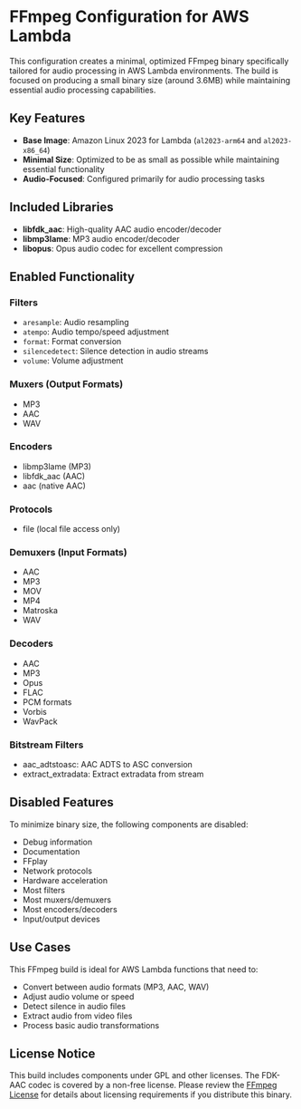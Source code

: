 # FFmpeg Configuration for AWS Lambda

This configuration creates a minimal, optimized FFmpeg binary specifically tailored for audio processing in AWS Lambda environments. The build is focused on producing a small binary size (around 3.6MB) while maintaining essential audio processing capabilities.

## Key Features

- **Base Image**: Amazon Linux 2023 for Lambda (`al2023-arm64` and `al2023-x86_64`)
- **Minimal Size**: Optimized to be as small as possible while maintaining essential functionality
- **Audio-Focused**: Configured primarily for audio processing tasks

## Included Libraries

- **libfdk_aac**: High-quality AAC audio encoder/decoder
- **libmp3lame**: MP3 audio encoder/decoder
- **libopus**: Opus audio codec for excellent compression

## Enabled Functionality

### Filters

- `aresample`: Audio resampling
- `atempo`: Audio tempo/speed adjustment
- `format`: Format conversion
- `silencedetect`: Silence detection in audio streams
- `volume`: Volume adjustment

### Muxers (Output Formats)

- MP3
- AAC
- WAV

### Encoders

- libmp3lame (MP3)
- libfdk_aac (AAC)
- aac (native AAC)

### Protocols

- file (local file access only)

### Demuxers (Input Formats)

- AAC
- MP3
- MOV
- MP4
- Matroska
- WAV

### Decoders

- AAC
- MP3
- Opus
- FLAC
- PCM formats
- Vorbis
- WavPack

### Bitstream Filters

- aac_adtstoasc: AAC ADTS to ASC conversion
- extract_extradata: Extract extradata from stream

## Disabled Features

To minimize binary size, the following components are disabled:

- Debug information
- Documentation
- FFplay
- Network protocols
- Hardware acceleration
- Most filters
- Most muxers/demuxers
- Most encoders/decoders
- Input/output devices

## Use Cases

This FFmpeg build is ideal for AWS Lambda functions that need to:

- Convert between audio formats (MP3, AAC, WAV)
- Adjust audio volume or speed
- Detect silence in audio files
- Extract audio from video files
- Process basic audio transformations

## License Notice

This build includes components under GPL and other licenses. The FDK-AAC codec is covered by a non-free license. Please review the [FFmpeg License](https://ffmpeg.org/legal.html) for details about licensing requirements if you distribute this binary.
